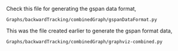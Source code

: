 Check this file for generating the gspan data format,
```
Graphs/backwardTracking/combinedGraph/gspanDataFormat.py
```

This was the file created earlier to generate the gspan format data,
```
Graphs/backwardTracking/combinedGraph/graphviz-combined.py
```

